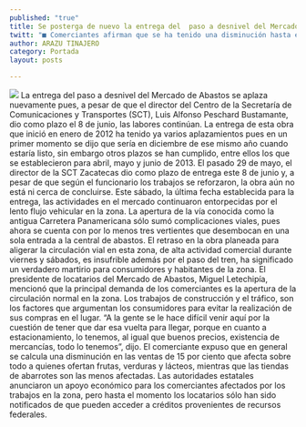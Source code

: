```yaml
---
published: "true"
title: Se posterga de nuevo la entrega del  paso a desnivel del Mercado de Abastos
twitt: "■ Comerciantes afirman que se ha tenido una disminución hasta en 15% de las ventas"
author: ARAZU TINAJERO
category: Portada
layout: posts

---
```


![](http://i.imgur.com/2fGUuOLm.jpg)
La entrega del paso a desnivel del Mercado de Abastos se aplaza nuevamente pues, a pesar de que el director del Centro de la Secretaría de Comunicaciones y Transportes (SCT), Luis Alfonso Peschard Bustamante, dio como plazo el 8 de junio, las labores continúan.
La entrega de esta obra que inició en enero de 2012 ha tenido ya varios aplazamientos pues en un primer momento se dijo que sería en diciembre de ese mismo año cuando estaría listo, sin embargo otros plazos se han cumplido, entre ellos los que se establecieron para abril, mayo y junio de 2013.
El pasado 29 de mayo, el director de la SCT Zacatecas dio como plazo de entrega este 8 de junio y, a pesar de que según el funcionario los trabajos se reforzaron, la obra aún no está ni cerca de concluirse.
Este sábado, la última fecha establecida para la entrega, las actividades en el mercado continuaron entorpecidas por el lento flujo vehicular en la zona. La apertura de la vía conocida como la antigua Carretera Panamericana sólo sumó complicaciones viales, pues ahora se cuenta con por lo menos tres vertientes que desembocan en una sola entrada a la central de abastos.
El retraso en la obra planeada para aligerar la circulación vial en esta zona, de alta actividad comercial durante viernes y sábados, es insufrible además por el paso del tren, ha significado un verdadero martirio para consumidores y habitantes de la zona.
El presidente de locatarios del Mercado de Abastos, Miguel Letechipía, mencionó que la principal demanda de los comerciantes es la apertura de la circulación normal en la zona. 
Los trabajos de construcción y el tráfico, son los factores que argumentan los consumidores para evitar la realización de sus compras en el lugar.
“A la gente se le hace difícil venir aquí por la cuestión de tener que dar esa vuelta para llegar, porque en  cuanto a estacionamiento, lo tenemos, al igual que buenos precios, existencia de mercancías, todo lo tenemos”, dijo.
El comerciante expuso que en general se calcula una disminución en las ventas de 15 por ciento que afecta sobre todo a quienes ofertan frutas, verduras y lácteos, mientras que las tiendas de abarrotes son las menos afectadas.
Las autoridades estatales anunciaron un apoyo económico para los comerciantes afectados por los trabajos en la zona, pero hasta el momento los locatarios sólo han sido notificados de que pueden acceder a créditos provenientes de recursos federales.
